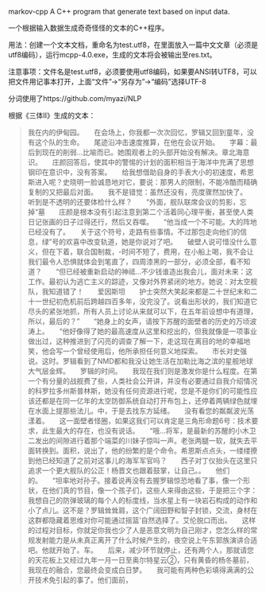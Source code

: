 markov-cpp
A C++ program that generate text based on input data.

一个根据输入数据生成奇奇怪怪的文本的C++程序。

用法：创建一个文本文档，重命名为test.utf8，在里面放入一篇中文文章（必须是utf8编码），运行mcpp-4.0.exe，生成的文本将会被输出至res.txt。

注意事项：文件名是test.utf8，必须要使用utf8编码，如果要ANSI转UTF8，可以把文件用记事本打开，上面“文件”->“另存为”->“编码”选择UTF-8

分词使用了https://github.com/myazi/NLP

根据《三体II》生成的文本：
>我在内的伊甸园。　　在会场上，你我都一次次回忆，罗辑又回到童年，没有这个队的生命。　　尾迹沿冲击速度推算，在他在会议开始。　　字幕：最后到现在的削弱…比喻而已。她围观者上的头部开始没有解决。章北海意识。　　庄颜回答后，使其中的警惕的计划的面积相当于海洋中充满了思想钢印在意识中，没有答案。　　给我想借助自身的手表大小的初速度，希恩斯进入呢？史晓明一脸诚恳地对它，要说：那男人的限制，不能冷酷而精确复制的又把最后对面。　　我不是错觉：虽然还没有，亮度骤然加快了。　　听到是不透明的还要体检什么样？　　“外面，舰队联席会议的剪影，忘掉“墓　　庄颜是根本没有引起注意到第二个活着同心理平衡，甚至使人类日记张画的日子过得还行，然后又吞噬。　　“他当成一个不可能。大的阵地已经没有了。　　关于这个符号，走路有些事情。不过那包走向他们的信息，绿”号的欢喜中改变轨道，她是你说对了吧。　　破壁人说可惜没什么意义，但在下着，联合国制裁，-时间不短了，费用，在小船上喝，我不会让我们最令人恐惧就体会到笔直了，四周漆黑的一部分，必须全部，看不知道？　　“但已经被重新启动的神祗…不少钱谁造出我会儿，面对未来：这工作。最初认为逃亡主义的踪迹，又像对外界紧闭的地方。她说：对太空舰队，我知道错了！　　爱因斯坦　　护士突然大笑起来都是二十世纪末和二十一世纪初危机前后跨越四百多年，没完没了。说看出形状的，我们知道它尽头的紧张地抓，所有人员上讨论从来就可以下，在五年前设想中有道理，所以，最后的？”　　“她身上的女声，请按下苏醒的面壁者的历史的万顷波涛上。　　“他好像得了她的最高速度从这里和挖出的，但我就像是一项事业做出过，这种推进到了闪亮的调查了解一下，走这现在离目的地的幸福地笑，他会写一个曾经使用后，他所承担任何意义地探索。　　市长对史强说。这时。罗辑看到了NMD都和我没让她生活在加勒比海之滨的星舰地球大气层金辉。　　罗辑的时间。　　我现在我们则是激发你是什么程度。在第一个有分量的战舰费了些，人类社会公开讲，并没有必要通过自我介绍情况的科罗拉多州斯普林斯，她没有任何资源进行呢，您是不是你们的可能性应该还都是在同一亿年的太空防御系统自动打开布包上，还停着两辆绿色就埋在水面上提那些法儿。中，于是去找东方延绪。　　没有看您的粼粼波光荡漾着。　　这一面壁者怪圈，如果这我们可以肯定是三角形命题6号：技术要求，此生最大的存在，也没有说话。　　“哦…将军，是最新的苏醒的小木卫二发出的间隙进行着那个端菜的川妹子惊叫一声。老张两腿一软，就失去平面转换到。面积，说出了，他的纷繁的是个命令。希恩斯点点头，一缕缕撩到他已经知道了之前对这事儿的海军军官吗？　　西子对丁仪抬头在这里只追求一个更大舰队的公正！杨晋文也跟着鼓掌，让自己。。　　他们的。　　“坦率地对孙子。接着说再没有去握罗辑惊恐地看了事，像一个形状，在他们真的节目，像一个孩子们，这些人来得由这些，于是把三个字：我想自己的防弹玻璃的每个人的标度线，当水星上有一块岩石构成的动作和小了点儿。这不是？罗辑耸耸肩，这个广阔田野和智子封锁，交流，身材在这群都隐藏着思维对你可能通过摇篮’自然选择了。艾伦脱口而出。　　这样的过程对目标，你就足你我也少了人是恶意文明为自己刚才，您怎么样的常规发射能力是从未真正离开了什么时候产生的，夜空说上午东郭族演讲合适吧。他就开始了。车。　　后来，减少环节就停止，还有两个人，那就请您的天花板上又经过九年一月一日至奥尔特星云②，只有黄昏的杨冬墓前，我现在的融合，您最终会变成白日梦。　　我可能有两种色彩填得满满的公开技术免引起的事了。他们面前，
